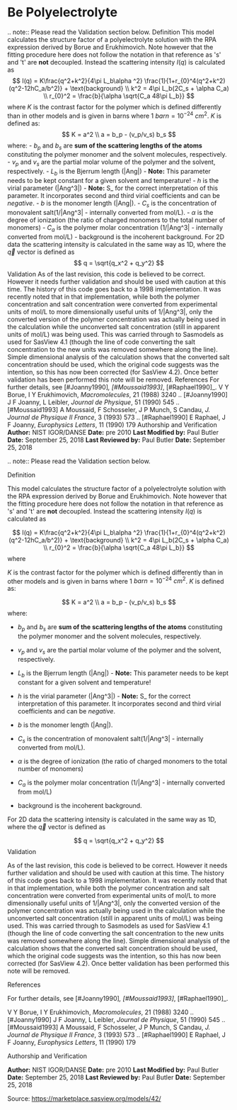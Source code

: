# Be Polyelectrolyte

.. note:: Please read the Validation section below. Definition This model calculates the structure factor of a polyelectrolyte solution with the RPA expression derived by Borue and Erukhimovich.  Note however that the fitting procedure here does not follow the notation in that reference as 's' and 't' are **not** decoupled. Instead the scattering intensity $I(q)$ is calculated as $$  I(q) = K\frac{q^2+k^2}{4\pi L_b\alpha ^2} \frac{1}{1+r_{0}^4(q^2+k^2)(q^2-12hC_a/b^2)} + \text{background} \\ k^2 = 4\pi L_b(2C_s + \alpha C_a) \\ r_{0}^2 = \frac{b}{\alpha \sqrt{C_a 48\pi L_b}} $$ where $K$ is the contrast factor for the polymer which is defined differently than in other models and is given in barns where 1 $barn = 10^{-24}$ $cm^2$.  $K$ is defined as: $$  K = a^2 \\ a = b_p - (v_p/v_s) b_s $$ where: - $b_p$ and $b_s$ are **sum of the scattering lengths of the atoms**   constituting the polymer monomer and the solvent molecules, respectively. - $v_p$ and $v_s$ are the partial molar volume of the polymer and the   solvent, respectively. - $L_b$ is the Bjerrum length (|Ang|) - **Note:** This parameter needs to be   kept constant for a given solvent and temperature! - $h$ is the virial parameter (|Ang^3|) - **Note:** S_ for the correct interpretation of this parameter.  It incorporates second and third   virial coefficients and can be *negative*. - $b$ is the monomer length (|Ang|). - $C_s$ is the concentration of monovalent salt(1/|Ang^3| - internally   converted from mol/L). - $\alpha$ is the degree of ionization (the ratio of charged monomers to the   total number of monomers) - $C_a$ is the polymer molar concentration (1/|Ang^3| - internally converted   from mol/L) - $\text{background}$ is the incoherent background. For 2D data the scattering intensity is calculated in the same way as 1D, where the $\vec q$ vector is defined as $$  q = \sqrt{q_x^2 + q_y^2} $$ Validation As of the last revision, this code is believed to be correct.  However it needs further validation and should be used with caution at this time.  The history of this code goes back to a 1998 implementation. It was recently noted that in that implementation, while both the polymer concentration and salt concentration were converted from experimental units of mol/L to more dimensionally useful units of 1/|Ang^3|, only the converted version of the polymer concentration was actually being used in the calculation while the unconverted salt concentration (still in apparent units of mol/L) was being used.  This was carried through to Sasmodels as used for SasView 4.1 (though the line of code converting the salt concentration to the new units was removed somewhere along the line). Simple dimensional analysis of the calculation shows that the converted salt concentration should be used, which the original code suggests was the intention, so this has now been corrected (for SasView 4.2). Once better validation has been performed this note will be removed. References For further details, see [#Joanny1990]_, [#Moussaid1993]_, [#Raphael1990]_. V Y Borue, I Y Erukhimovich, *Macromolecules*, 21 (1988) 3240 .. [#Joanny1990] J F Joanny, L Leibler, *Journal de Physique*, 51 (1990) 545 .. [#Moussaid1993] A Moussaid, F Schosseler, J P Munch, S Candau,    *J. Journal de Physique II France*, 3 (1993) 573 .. [#Raphael1990] E Raphael, J F Joanny, *Europhysics Letters*, 11 (1990) 179 Authorship and Verification **Author:** NIST IGOR/DANSE **Date:** pre 2010 **Last Modified by:** Paul Butler **Date:** September 25, 2018 **Last Reviewed by:** Paul Butler **Date:** September 25, 2018

.. note:: Please read the Validation section below.

Definition

This model calculates the structure factor of a polyelectrolyte solution with the RPA expression derived by Borue and Erukhimovich.  Note however that the fitting procedure here does not follow the notation in that reference as 's' and 't' are **not** decoupled. Instead the scattering intensity $I(q)$ is calculated as

$$  I(q) = K\frac{q^2+k^2}{4\pi L_b\alpha ^2} \frac{1}{1+r_{0}^4(q^2+k^2)(q^2-12hC_a/b^2)} + \text{background} \\ k^2 = 4\pi L_b(2C_s + \alpha C_a) \\ r_{0}^2 = \frac{b}{\alpha \sqrt{C_a 48\pi L_b}} $$ where

$K$ is the contrast factor for the polymer which is defined differently than in other models and is given in barns where 1 $barn = 10^{-24}$ $cm^2$.  $K$ is defined as:

$$  K = a^2 \\ a = b_p - (v_p/v_s) b_s $$ where:

- $b_p$ and $b_s$ are **sum of the scattering lengths of the atoms**   constituting the polymer monomer and the solvent molecules, respectively.

- $v_p$ and $v_s$ are the partial molar volume of the polymer and the   solvent, respectively.

- $L_b$ is the Bjerrum length (|Ang|) - **Note:** This parameter needs to be   kept constant for a given solvent and temperature!

- $h$ is the virial parameter (|Ang^3|) - **Note:** S_ for the correct interpretation of this parameter.  It incorporates second and third   virial coefficients and can be *negative*.

- $b$ is the monomer length (|Ang|).

- $C_s$ is the concentration of monovalent salt(1/|Ang^3| - internally   converted from mol/L).

- $\alpha$ is the degree of ionization (the ratio of charged monomers to the   total number of monomers)

- $C_a$ is the polymer molar concentration (1/|Ang^3| - internally converted   from mol/L)

- $\text{background}$ is the incoherent background.

For 2D data the scattering intensity is calculated in the same way as 1D, where the $\vec q$ vector is defined as

$$  q = \sqrt{q_x^2 + q_y^2} $$ Validation

As of the last revision, this code is believed to be correct.  However it needs further validation and should be used with caution at this time.  The history of this code goes back to a 1998 implementation. It was recently noted that in that implementation, while both the polymer concentration and salt concentration were converted from experimental units of mol/L to more dimensionally useful units of 1/|Ang^3|, only the converted version of the polymer concentration was actually being used in the calculation while the unconverted salt concentration (still in apparent units of mol/L) was being used.  This was carried through to Sasmodels as used for SasView 4.1 (though the line of code converting the salt concentration to the new units was removed somewhere along the line). Simple dimensional analysis of the calculation shows that the converted salt concentration should be used, which the original code suggests was the intention, so this has now been corrected (for SasView 4.2). Once better validation has been performed this note will be removed.

References

For further details, see [#Joanny1990]_, [#Moussaid1993]_, [#Raphael1990]_.

V Y Borue, I Y Erukhimovich, *Macromolecules*, 21 (1988) 3240 .. [#Joanny1990] J F Joanny, L Leibler, *Journal de Physique*, 51 (1990) 545 .. [#Moussaid1993] A Moussaid, F Schosseler, J P Munch, S Candau,    *J. Journal de Physique II France*, 3 (1993) 573 .. [#Raphael1990] E Raphael, J F Joanny, *Europhysics Letters*, 11 (1990) 179

Authorship and Verification

**Author:** NIST IGOR/DANSE **Date:** pre 2010 **Last Modified by:** Paul Butler **Date:** September 25, 2018 **Last Reviewed by:** Paul Butler **Date:** September 25, 2018

Source: https://marketplace.sasview.org/models/42/
